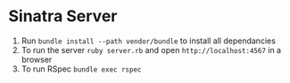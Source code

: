 # Sinatra Server

1. Run `bundle install --path vendor/bundle` to install all dependancies
2. To run the server `ruby server.rb` and open `http://localhost:4567` in a browser
3. To run RSpec `bundle exec rspec`
